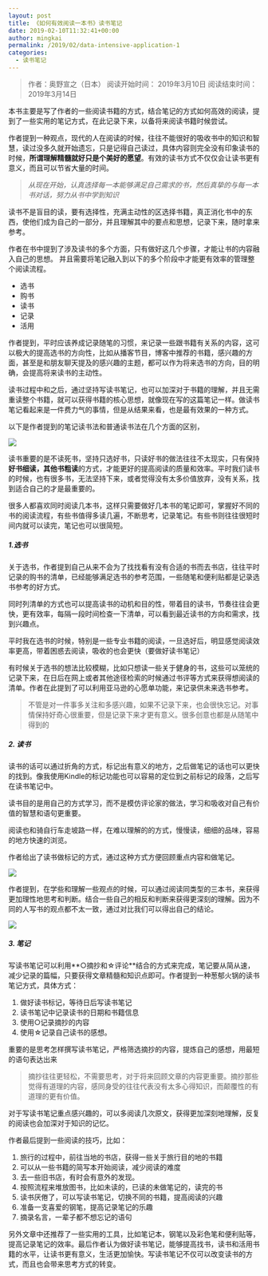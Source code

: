 ```yaml
---
layout: post
title: 《如何有效阅读一本书》读书笔记
date: 2019-02-10T11:32:41+00:00
author: mingkai
permalink: /2019/02/data-intensive-application-1
categories:
  - 读书笔记
---
```


> 作者：奥野宣之（日本）
> 阅读开始时间： 2019年3月10日
> 阅读结束时间： 2019年3月14日


本书主要是写了作者的一些阅读书籍的方式，结合笔记的方式如何高效的阅读，提到了一些实用的笔记方式，在此记录下来，以备将来阅读书籍时候尝试。

作者提到一种观点，现代的人在阅读的时候，往往不能很好的吸收书中的知识和智慧，读过没多久就开始遗忘，只是记得自己读过，具体内容则完全没有印象读书的时候，**所谓理解精髓就好只是个美好的愿望**。有效的读书方式不仅仅会让读书更有意义，而且可以节省大量的时间。

> *从现在开始，认真选择每一本能够满足自己需求的书，然后真挚的与每一本书对话，努力从书中学到知识*

读书不是盲目的读，要有选择性，充满主动性的区选择书籍，真正消化书中的东西，使他们成为自己的一部分，并且理解其中的要点和思想，记录下来，随时拿来参考。

作者在书中提到了涉及读书的多个方面，只有做好这几个步骤，才能让书的内容融入自己的思想。 并且需要将笔记融入到以下的多个阶段中才能更有效率的管理整个阅读流程。

- 选书
- 购书
- 读书
- 记录
- 活用

作者提到，平时应该养成记录随笔的习惯，来记录一些跟书籍有关系的内容，这可以极大的提高选书的方向性，比如从播客节目，博客中推荐的书籍，感兴趣的方面，甚至是和朋友聊天提及的感兴趣的主题，都可以作为将来选书的方向，目的明确，会提高将来读书的主动性。

读书过程中和之后，通过坚持写读书笔记，也可以加深对于书籍的理解，并且无需重读整个书籍，就可以获得书籍的核心思想，就像现在写的这篇笔记一样。做读书笔记看起来是一件费力气的事情，但是从结果来看，也是最有效果的一种方式。

以下是作者提到的笔记读书法和普通读书法在几个方面的区别，

![](/static/img/how-to-read/how-to-read-1.png)

读书重要的是不读死书，坚持只选好书，只读好书的做法往往不太现实，只有保持**好书细读，其他书粗读**的方式，才能更好的提高阅读的质量和效率。平时我们读书的时候，也有很多书，无法坚持下来，或者觉得没有太多价值放弃，没有关系，找到适合自己的才是最重要的。

很多人都喜欢同时阅读几本书，这样只需要做好几本书的笔记即可，掌握好不同的书的阅读流程，有些书值得多读几遍，不断思考，记录笔记。有些书则往往很短时间内就可以读完，笔记也可以很简短。

##### 1.选书

关于选书，作者提到自己从来不会为了找找看有没有合适的书而去书店，往往平时记录的购书的清单，已经能够满足选书的参考范围，一些随笔和便利贴都是记录选书参考的好方式。

同时列清单的方式也可以提高读书的动机和目的性，带着目的读书，节奏往往会更快，更有效率，每隔一段时间检查一下清单，可以看到最近读书的方向和需求，找到兴趣点。

平时我在选书的时候，特别是一些专业书籍的阅读，一旦选好后，明显感觉阅读效率更高，带着困惑去阅读，吸收的也会更快（要做好读书笔记）

有时候关于选书的想法比较模糊，比如只想读一些关于健身的书，这些可以笼统的记录下来，在日后在网上或者其他途径检索的时候通过书评等方式来获得想阅读的清单。作者在此提到了可以利用亚马逊的心愿单功能，来记录供未来选书参考。

> 不管是对一件事多关注和多感兴趣，如果不记录下来，也会很快忘记。对事情保持好奇心很重要，但是记录下来才更有意义。很多创意也都是从随笔中得到的

##### 2. 读书


读书的话可以通过折角的方式，标记出有意义的地方，之后做笔记的话也可以更快的找到。像我使用Kindle的标记功能也可以容易的定位到之前标记的段落，之后写在读书笔记中。

读书目的是用自己的方式学习，而不是模仿评论家的做法，学习和吸收对自己有价值的智慧和语句更重要。

阅读也和骑自行车走坡路一样，在难以理解的的方式，慢慢读，细细的品味，容易的地方快速的浏览。

作者给出了读书做标记的方式，通过这种方式方便回顾重点内容和做笔记。

![](/static/img/how-to-read/how-to-read-2.png)

作者提到，在学些和理解一些观点的时候，可以通过阅读同类型的三本书，来获得更加理性地思考和判断。结合一些自己的相反和判断来获得更深刻的理解。因为不同的人写书的观点都不太一致，通过对比我们可以得出自己的结论。

![](/static/img/how-to-read/how-to-read-3.png)


##### 3. 笔记

写读书笔记可以利用**○摘抄和☆评论**结合的方式来完成，笔记要从简从速，减少记录的篇幅，只要获得文章精髓和知识点即可。作者提到一种葱郁火锅的读书笔记方式，具体方式：

1. 做好读书标记，等待日后写读书笔记
2. 读书笔记中记录读书的日期和书籍信息
3. 使用○记录摘抄的内容
4. 使用☆记录自己读书的感想。

重要的是思考怎样撰写读书笔记，严格筛选摘抄的内容，提炼自己的感想，用最短的语句表达出来

> 摘抄往往更轻松，不需要思考，对于将来回顾文章的内容更重要。摘抄那些觉得有道理的内容，感同身受的往往代表没有太多心得知识，而颠覆性的有道理的更有价值。

对于写读书笔记重点感兴趣的，可以多阅读几次原文，获得更加深刻地理解，反复的阅读也会加深对于知识的记忆。


作者最后提到一些阅读的技巧，比如：
 1. 旅行的过程中，前往当地的书店，获得一些关于旅行目的地的书籍
 2. 可以从一些书籍的简写本开始阅读，减少阅读的难度
 2. 去一些旧书店，有时会有意外的发现。
 3. 按照流程来堆放图书，比如未读的，已读的未做笔记的，读完的书
 4. 读书厌倦了，可以写读书笔记，切换不同的书籍，提高阅读的兴趣
 5. 准备一支喜爱的钢笔，提高记录笔记的乐趣
 6. 摘录名言，一辈子都不想忘记的语句
 
 
另外文章中还推荐了一些实用的工具，比如笔记本，钢笔以及彩色笔和便利贴等，提高记录笔记的效率。最后作者认为做好读书笔记，能够提高找书，读书和活用书籍的水平，让读书更有意义，生活更加愉快。写读书笔记不仅可以改变读书的方式，而且也会带来思考方式的转变。















